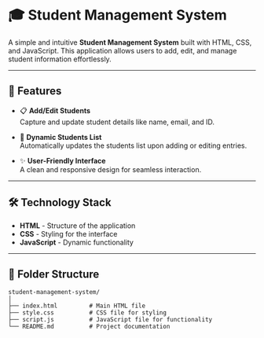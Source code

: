 # 🎓 Student Management System

A simple and intuitive **Student Management System** built with HTML, CSS, and JavaScript. This application allows users to add, edit, and manage student information effortlessly. 

---

## 🌟 Features

- 📋 **Add/Edit Students**  
  Capture and update student details like name, email, and ID.  

- 🧾 **Dynamic Students List**  
  Automatically updates the students list upon adding or editing entries.

- ✨ **User-Friendly Interface**  
  A clean and responsive design for seamless interaction.

---

## 🛠️ Technology Stack

- **HTML** - Structure of the application  
- **CSS** - Styling for the interface  
- **JavaScript** - Dynamic functionality  

---

## 📂 Folder Structure

```plaintext
student-management-system/
│
├── index.html         # Main HTML file
├── style.css          # CSS file for styling
├── script.js          # JavaScript file for functionality
└── README.md          # Project documentation

